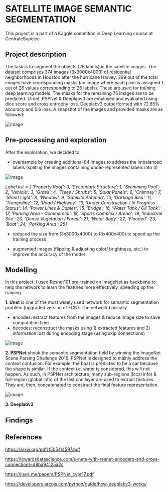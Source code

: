 # SATELLITE IMAGE SEMANTIC SEGMENTATION
This project is a part of a Kaggle cometition in Deep Learning course at CentraleSupelec
## Project description
The task is to segment the objects (26 labels) in the satellite images. The dataset comprises 374 images (3x3000x4000) of residential neighborhoods in Houston after the hurricane Harvey. 299 out of the total images have corresponding masks (an image where each pixel is assigned 1 out of 26 values corresponding to 26 labels). These are used for training deep learning models. The masks for the remaining 75 images are to be predicted. U-net, PSPNet & Deeplabv3 are employed and evaluated using dice score and cross entrophy loss. Deeplabv3 outperformed with 72.65% accuracy and 0.6 loss. A snapshot of the images and provided masks are as followed:

![image](https://user-images.githubusercontent.com/85484281/213866548-7f770301-9f7a-466f-bfee-c6e3004aee18.png)
## Pre-processing and exploration
After the exploration, we decided to:
- oversample by creating additional 84 images to address the imbalanced labels (spliting the images containing under-represented labels into 4)

![image](https://user-images.githubusercontent.com/85484281/213866790-ceee17e1-1b0a-439f-bb58-a5a88237b0a7.png)

*Label list = {
'Property Roof': 0,
 'Secondary Structure': 1,
 'Swimming Pool': 2,
 'Vehicle': 3,
 'Grass': 4,
 'Trees / Shrubs': 5,
 'Solar Panels': 6,
 'Chimney': 7,
 'Street Light': 8,
 'Window': 9,
 'Satellite Antenna': 10,
 'Garbage Bins': 11,
 'Trampoline': 12,
 'Road / Highway': 13,
 'Under Construction / In Progress Status': 14,
 'Power Lines & Cables': 15,
 'Bridge': 16,
 'Water Tank / Oil Tank': 17,
 'Parking Area - Commercial': 18,
 'Sports Complex / Arena': 19,
 'Industrial Site': 20,
 'Dense Vegetation / Forest': 21,
 'Water Body': 22,
 'Flooded': 23,
 'Boat': 24,
 'Parking Area': 25}*

- reduced the size from (3x3000x4000) to (3x400x400) to speed up the training process

- augmented images (flipping & adjusting color/ brightness, etc.) to improve the accuracy of the model

## Modelling
In this project, I used Resnet101 pre-trained on ImageNet as backbone to help the network to learn the features more effectively, speeding up the training

**1. Unet** is one of the most widely used network for semantic segmentation problem (upgraded version of FCN). The network basically 
- encodes: extract features from the images & reduce image size to save computation time
- decodes: reconstruct the masks using 1) extracted features and 2) information lost during encoding stage (using skip connections)

![image](https://user-images.githubusercontent.com/85484281/215272882-add332f0-afe3-466d-8291-8c343fa54c30.png)

**2. PSPNet** shook the semantic segmentation field by winning the ImageNet Scene Parsing Challenge 2016. PSPNet is designed to mainly address the context confusion. For example, the boat is predicted to be a car because the shape is similar. If the context i.e. water is considered, this will not happen. As such, in PSPNet architecture, many sub-regions (local info) & full-region (global info) of the last cnn layer are used to extract features. They are, then, concatenated to construct the final feature representation.

![image](https://user-images.githubusercontent.com/85484281/215271892-f9784360-9a77-4e63-9d5c-6a7a9eff5714.png)

**3. Deeplabv3**

## Findings

## References
https://arxiv.org/pdf/1505.04597.pdf

https://towardsdatascience.com/u-nets-with-resnet-encoders-and-cross-connections-d8ba94125a2c

https://jiaya.me/papers/PSPNet_cvpr17.pdf

https://developers.arcgis.com/python/guide/how-deeplabv3-works/
